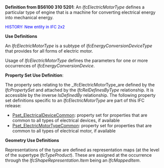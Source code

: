 **Definition from BS6100 310 5201**: An _IfcElectricMotorType_ defines a particular type of engine that is a machine for converting electrical energy into mechanical energy.

> <font color="#0000ff" size="-1">
HISTORY: New entity in IFC 2x2</font>
> 


****Use Definitions****

An _IfcElectricMotorType_ is a subtype of _IfcEnergyConversionDeviceType_ that provides for all forms of electric motor.

Usage of _IfcElectricMotorType_ defines the parameters for one or more occurrences of _IfcEnergyConversionDevice_.

****Property Set Use Definition****:

The property sets relating to the _IfcElectricMotorType_are defined by the _IfcPropertySet_ and attached by the _IfcRelDefinesByType_ relationship. It is accessible by the inverse _IsDefinedBy_ relationship. The following property set definitions specific to an _IfcElectricMotorType_ are part of this IFC release:

* [Pset_ElectricalDeviceCommon](../../psd/IfcElectricalDomain/Pset_ElectricalDeviceCommon.xml): property set for properties that are common to all types of electrical devices, if available 
* [Pset_ElectricMotorTypeCommon](../../psd/IfcElectricalDomain/Pset_ElectricMotorTypeCommon.xml): property set for properties that are common to all types of electrical motor, if available 

****Geometry Use Definitions****

Representations of the type are defined as representation maps (at the level of the supertype _IfcTypeProduct_). These are assigned at the occurrence through the _IfcShapeRepresentation.Item_ being an _IfcMappedItem_.